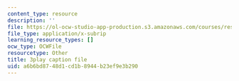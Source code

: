 ```yaml
---
content_type: resource
description: ''
file: https://ol-ocw-studio-app-production.s3.amazonaws.com/courses/res-18-006-calculus-revisited-single-variable-calculus-fall-2010/a6b6bd8748d1cd1b8944b23ef9e3b290_8-7daeS7hYY.srt
file_type: application/x-subrip
learning_resource_types: []
ocw_type: OCWFile
resourcetype: Other
title: 3play caption file
uid: a6b6bd87-48d1-cd1b-8944-b23ef9e3b290
---
```

